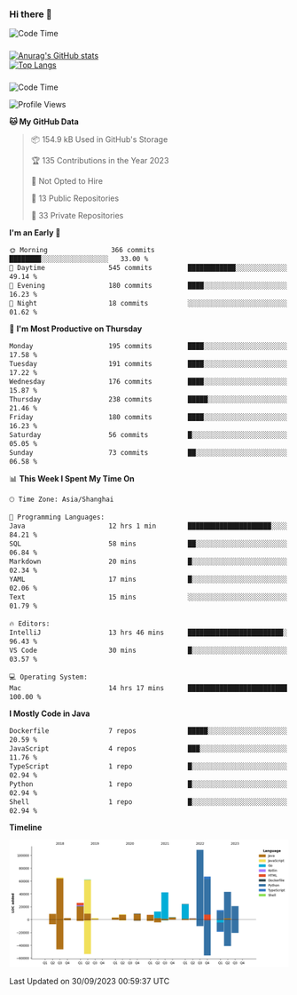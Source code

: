 ### Hi there 👋 

![Code Time](https://img.shields.io/endpoint?style=flat&url=https://codetime-api.datreks.com/badge/1061?logoColor=white%26project=%26recentMS=0%26showProject=false)

<!--
**Muyiafan/Muyiafan** is a ✨ _special_ ✨ repository because its `README.md` (this file) appears on your GitHub profile.

Here are some ideas to get you started:

- 🔭 I’m currently working on ...
- 🌱 I’m currently learning ...
- 👯 I’m looking to collaborate on ...
- 🤔 I’m looking for help with ...
- 💬 Ask me about ...
- 📫 How to reach me: ...
- 😄 Pronouns: ...
- ⚡ Fun fact: ...
-->

### 

[![Anurag's GitHub stats](https://github-readme-stats.vercel.app/api?username=Muyiafan)](https://github.com/anuraghazra/github-readme-stats)
<br>
[![Top Langs](https://github-readme-stats.vercel.app/api/top-langs/?username=Muyiafan)](https://github.com/anuraghazra/github-readme-stats)

### 

<!--START_SECTION:waka-->
![Code Time](http://img.shields.io/badge/Code%20Time-5%2C962%20hrs%2053%20mins-blue)

![Profile Views](http://img.shields.io/badge/Profile%20Views-0-blue)

**🐱 My GitHub Data** 

> 📦 154.9 kB Used in GitHub's Storage 
 > 
> 🏆 135 Contributions in the Year 2023
 > 
> 🚫 Not Opted to Hire
 > 
> 📜 13 Public Repositories 
 > 
> 🔑 33 Private Repositories 
 > 
**I'm an Early 🐤** 

```text
🌞 Morning                366 commits         ████████░░░░░░░░░░░░░░░░░   33.00 % 
🌆 Daytime                545 commits         ████████████░░░░░░░░░░░░░   49.14 % 
🌃 Evening                180 commits         ████░░░░░░░░░░░░░░░░░░░░░   16.23 % 
🌙 Night                  18 commits          ░░░░░░░░░░░░░░░░░░░░░░░░░   01.62 % 
```
📅 **I'm Most Productive on Thursday** 

```text
Monday                   195 commits         ████░░░░░░░░░░░░░░░░░░░░░   17.58 % 
Tuesday                  191 commits         ████░░░░░░░░░░░░░░░░░░░░░   17.22 % 
Wednesday                176 commits         ████░░░░░░░░░░░░░░░░░░░░░   15.87 % 
Thursday                 238 commits         █████░░░░░░░░░░░░░░░░░░░░   21.46 % 
Friday                   180 commits         ████░░░░░░░░░░░░░░░░░░░░░   16.23 % 
Saturday                 56 commits          █░░░░░░░░░░░░░░░░░░░░░░░░   05.05 % 
Sunday                   73 commits          ██░░░░░░░░░░░░░░░░░░░░░░░   06.58 % 
```


📊 **This Week I Spent My Time On** 

```text
🕑︎ Time Zone: Asia/Shanghai

💬 Programming Languages: 
Java                     12 hrs 1 min        █████████████████████░░░░   84.21 % 
SQL                      58 mins             ██░░░░░░░░░░░░░░░░░░░░░░░   06.84 % 
Markdown                 20 mins             █░░░░░░░░░░░░░░░░░░░░░░░░   02.34 % 
YAML                     17 mins             █░░░░░░░░░░░░░░░░░░░░░░░░   02.06 % 
Text                     15 mins             ░░░░░░░░░░░░░░░░░░░░░░░░░   01.79 % 

🔥 Editors: 
IntelliJ                 13 hrs 46 mins      ████████████████████████░   96.43 % 
VS Code                  30 mins             █░░░░░░░░░░░░░░░░░░░░░░░░   03.57 % 

💻 Operating System: 
Mac                      14 hrs 17 mins      █████████████████████████   100.00 % 
```

**I Mostly Code in Java** 

```text
Dockerfile               7 repos             █████░░░░░░░░░░░░░░░░░░░░   20.59 % 
JavaScript               4 repos             ███░░░░░░░░░░░░░░░░░░░░░░   11.76 % 
TypeScript               1 repo              █░░░░░░░░░░░░░░░░░░░░░░░░   02.94 % 
Python                   1 repo              █░░░░░░░░░░░░░░░░░░░░░░░░   02.94 % 
Shell                    1 repo              █░░░░░░░░░░░░░░░░░░░░░░░░   02.94 % 
```



**Timeline**

![Lines of Code chart](https://raw.githubusercontent.com/Muyiafan/Muyiafan/main/assets/bar_graph.png)


 Last Updated on 30/09/2023 00:59:37 UTC
<!--END_SECTION:waka-->
